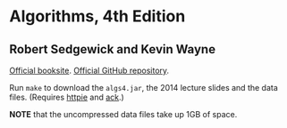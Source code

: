 # Algorithms, 4th Edition
## Robert Sedgewick and Kevin Wayne

[Official booksite][booksite]. [Official GitHub repository][kwrepo].

Run `make` to download the `algs4.jar`, the 2014 lecture slides and the data files.
(Requires [httpie][] and [ack][].)

**NOTE** that the uncompressed data files take up 1GB of space.

[booksite]: https://algs4.cs.princeton.edu/home/
[kwrepo]: https://github.com/kevin-wayne/algs4
[httpie]: https://httpie.org
[ack]: https://beyondgrep.com
